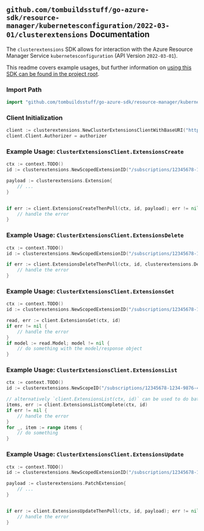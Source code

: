 
## `github.com/tombuildsstuff/go-azure-sdk/resource-manager/kubernetesconfiguration/2022-03-01/clusterextensions` Documentation

The `clusterextensions` SDK allows for interaction with the Azure Resource Manager Service `kubernetesconfiguration` (API Version `2022-03-01`).

This readme covers example usages, but further information on [using this SDK can be found in the project root](https://github.com/tombuildsstuff/go-azure-sdk/tree/main/docs).

### Import Path

```go
import "github.com/tombuildsstuff/go-azure-sdk/resource-manager/kubernetesconfiguration/2022-03-01/clusterextensions"
```


### Client Initialization

```go
client := clusterextensions.NewClusterExtensionsClientWithBaseURI("https://management.azure.com")
client.Client.Authorizer = authorizer
```


### Example Usage: `ClusterExtensionsClient.ExtensionsCreate`

```go
ctx := context.TODO()
id := clusterextensions.NewScopedExtensionID("/subscriptions/12345678-1234-9876-4563-123456789012/resourceGroups/some-resource-group", "extensionValue")

payload := clusterextensions.Extension{
	// ...
}


if err := client.ExtensionsCreateThenPoll(ctx, id, payload); err != nil {
	// handle the error
}
```


### Example Usage: `ClusterExtensionsClient.ExtensionsDelete`

```go
ctx := context.TODO()
id := clusterextensions.NewScopedExtensionID("/subscriptions/12345678-1234-9876-4563-123456789012/resourceGroups/some-resource-group", "extensionValue")

if err := client.ExtensionsDeleteThenPoll(ctx, id, clusterextensions.DefaultExtensionsDeleteOperationOptions()); err != nil {
	// handle the error
}
```


### Example Usage: `ClusterExtensionsClient.ExtensionsGet`

```go
ctx := context.TODO()
id := clusterextensions.NewScopedExtensionID("/subscriptions/12345678-1234-9876-4563-123456789012/resourceGroups/some-resource-group", "extensionValue")

read, err := client.ExtensionsGet(ctx, id)
if err != nil {
	// handle the error
}
if model := read.Model; model != nil {
	// do something with the model/response object
}
```


### Example Usage: `ClusterExtensionsClient.ExtensionsList`

```go
ctx := context.TODO()
id := clusterextensions.NewScopeID("/subscriptions/12345678-1234-9876-4563-123456789012/resourceGroups/some-resource-group")

// alternatively `client.ExtensionsList(ctx, id)` can be used to do batched pagination
items, err := client.ExtensionsListComplete(ctx, id)
if err != nil {
	// handle the error
}
for _, item := range items {
	// do something
}
```


### Example Usage: `ClusterExtensionsClient.ExtensionsUpdate`

```go
ctx := context.TODO()
id := clusterextensions.NewScopedExtensionID("/subscriptions/12345678-1234-9876-4563-123456789012/resourceGroups/some-resource-group", "extensionValue")

payload := clusterextensions.PatchExtension{
	// ...
}


if err := client.ExtensionsUpdateThenPoll(ctx, id, payload); err != nil {
	// handle the error
}
```
